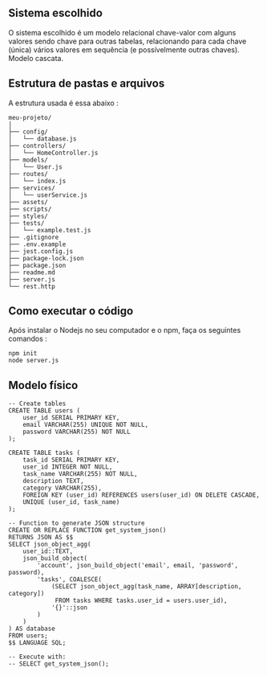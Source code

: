 ## Sistema escolhido

O sistema escolhido é um modelo relacional chave-valor com alguns valores sendo
chave para outras tabelas, relacionando para cada chave (única) vários valores em 
sequência (e possívelmente outras chaves). Modelo cascata.

## Estrutura de pastas e arquivos
A estrutura usada é essa abaixo : 
```
meu-projeto/
│
├── config/              
│   └── database.js
├── controllers/        
│   └── HomeController.js
├── models/               
│   └── User.js
├── routes/             
│   └── index.js
├── services/           
│   └── userService.js
├── assets/            
├── scripts/              
├── styles/               
├── tests/              
│   └── example.test.js
├── .gitignore             
├── .env.example          
├── jest.config.js       
├── package-lock.json    
├── package.json        
├── readme.md             
├── server.js           
└── rest.http
```
## Como executar o código

Após instalar o Nodejs no seu computador e o npm, faça os seguintes comandos : 
```
npm init 
node server.js
```

## Modelo físico
```
-- Create tables
CREATE TABLE users (
    user_id SERIAL PRIMARY KEY,
    email VARCHAR(255) UNIQUE NOT NULL,
    password VARCHAR(255) NOT NULL
);

CREATE TABLE tasks (
    task_id SERIAL PRIMARY KEY,
    user_id INTEGER NOT NULL,
    task_name VARCHAR(255) NOT NULL,
    description TEXT,
    category VARCHAR(255),
    FOREIGN KEY (user_id) REFERENCES users(user_id) ON DELETE CASCADE,
    UNIQUE (user_id, task_name)
);

-- Function to generate JSON structure
CREATE OR REPLACE FUNCTION get_system_json()
RETURNS JSON AS $$
SELECT json_object_agg(
    user_id::TEXT,
    json_build_object(
        'account', json_build_object('email', email, 'password', password),
        'tasks', COALESCE(
            (SELECT json_object_agg(task_name, ARRAY[description, category])
             FROM tasks WHERE tasks.user_id = users.user_id),
            '{}'::json
        )
    )
) AS database
FROM users;
$$ LANGUAGE SQL;

-- Execute with:
-- SELECT get_system_json();
```